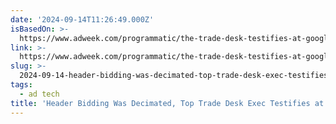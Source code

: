 ```yaml
---
date: '2024-09-14T11:26:49.000Z'
isBasedOn: >-
  https://www.adweek.com/programmatic/the-trade-desk-testifies-at-google-antitrust-trial/
link: >-
  https://www.adweek.com/programmatic/the-trade-desk-testifies-at-google-antitrust-trial/
slug: >-
  2024-09-14-header-bidding-was-decimated-top-trade-desk-exec-testifies-at-google-trial
tags:
  - ad tech
title: 'Header Bidding Was Decimated, Top Trade Desk Exec Testifies at Google Trial'
---
```

 
